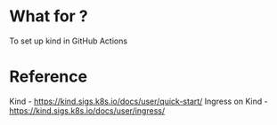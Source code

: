 # What for ?

To set up kind in GitHub Actions

# Reference

Kind - https://kind.sigs.k8s.io/docs/user/quick-start/
Ingress on Kind - https://kind.sigs.k8s.io/docs/user/ingress/
